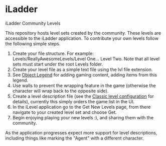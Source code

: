# iLadder

iLadder Community Levels

This repository hosts level sets created by the community.  These levels are accessible to the iLadder application.  To contribute your own levels follow the following simple steps.

1. Create your file structure.  For example: Levels/ReallyAwesomeLevels/Level One... Level Two.  Note that all level sets must start under the root Levels folder.
2. Create your level file as a simple text file using the lvl file extension.
3. See [Object Legend](https://github.com/travislondon/iLadder/blob/master/Game/ObjectLegend.md) for adding gaming content, adding items from this legend.
4. Use walls to prevent the wrapping feature in the game (otherwise the character will wrap back to the opposite side).
5. Create a level description file (see the [Classic level configuration](https://github.com/travislondon/iLadder/blob/master/Levels/Classic/Classic.cfg) for details), currently this simply orders the game list in the UI.
6. In the iLevel application go to the Get New Levels page, from there navigate to your created level set and choose Get.
7. Begin enjoying playing your new levels :), and sharing them with the community.

As the application progresses expect more support for level descriptions, including things like marking the "Agent" with a different character.
